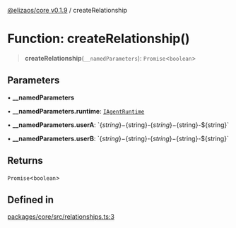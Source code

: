 [@elizaos/core v0.1.9](../index.md) / createRelationship

# Function: createRelationship()

> **createRelationship**(`__namedParameters`): `Promise`\<`boolean`\>

## Parameters

• **\_\_namedParameters**

• **\_\_namedParameters.runtime**: [`IAgentRuntime`](../interfaces/IAgentRuntime.md)

• **\_\_namedParameters.userA**: \`$\{string\}-$\{string\}-$\{string\}-$\{string\}-$\{string\}\`

• **\_\_namedParameters.userB**: \`$\{string\}-$\{string\}-$\{string\}-$\{string\}-$\{string\}\`

## Returns

`Promise`\<`boolean`\>

## Defined in

[packages/core/src/relationships.ts:3](https://github.com/abilmansuryeshmuratov/tutorial_agent/blob/main/packages/core/src/relationships.ts#L3)
